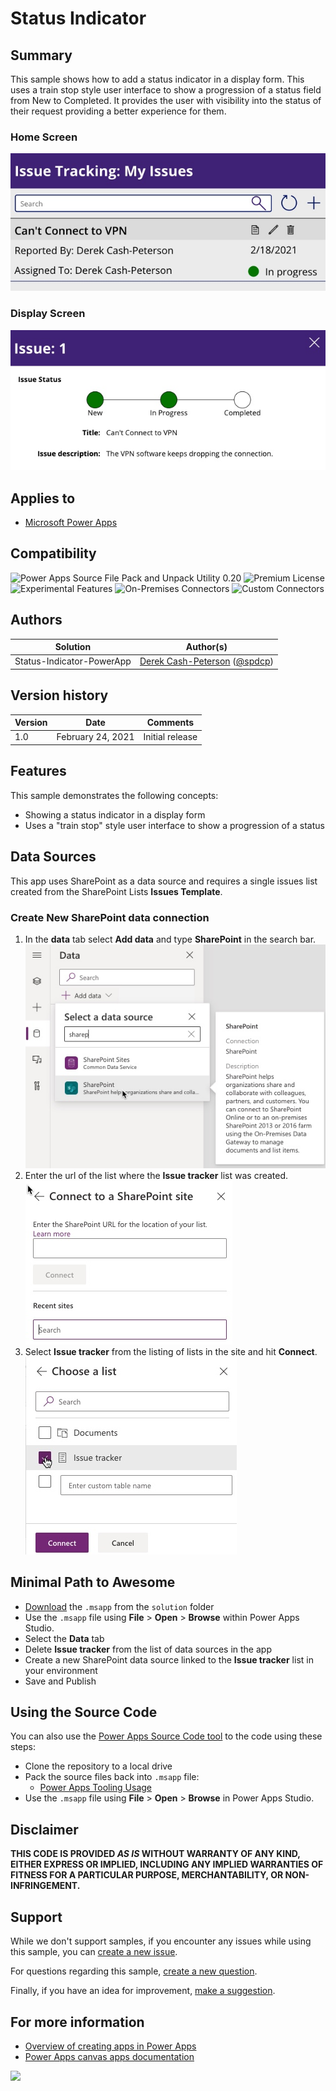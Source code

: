 # Status Indicator

## Summary

This sample shows how to add a status indicator in a display form. This uses a train stop style user interface to show a progression of a status field from New to Completed. It provides the user with visibility into the status of their request providing a better experience for them.

### Home Screen

![Status Indicator Home Screen](./assets/powerapp-statusindicator.jpg)

### Display Screen

![Status Indicator Display Screen](./assets/powerapp-statusindicator2.jpg)

## Applies to

* [Microsoft Power Apps](https://docs.microsoft.com/powerapps/)

## Compatibility

![Power Apps Source File Pack and Unpack Utility 0.20](https://img.shields.io/badge/Packing%20Tool-0.20-green.svg)
![Premium License](https://img.shields.io/badge/Premium%20License-Not%20Required-green.svg "Premium Power Apps license not required")
![Experimental Features](https://img.shields.io/badge/Experimental%20Features-No-green.svg "Does not rely on experimental features")
![On-Premises Connectors](https://img.shields.io/badge/On--Premises%20Connectors-No-green.svg "Does not use on-premise connectors")
![Custom Connectors](https://img.shields.io/badge/Custom%20Connectors-Not%20Required-green.svg "Does not use custom connectors")

## Authors

Solution|Author(s)
--------|---------
Status-Indicator-PowerApp | [Derek Cash-Peterson](https://github.com/dcashpeterson) ([@spdcp](https://twitter.com/spdcp))

## Version history

Version|Date|Comments
-------|----|--------
1.0|February 24, 2021|Initial release

## Features

This sample demonstrates the following concepts:

* Showing a status indicator in a display form
* Uses a "train stop" style user interface to show a progression of a status


## Data Sources

This app uses SharePoint as a data source and requires a single issues list created from the SharePoint Lists **Issues Template**.

### Create New SharePoint data connection

1. In the **data** tab select **Add data** and type **SharePoint** in the search bar.  
![SharePoint data source](./assets/sp-data-source1.jpg)
2. Enter the url of the list where the **Issue tracker** list was created.  
![SharePoint data source enter list](./assets/sp-data-source2.jpg)
3. Select **Issue tracker** from the listing of lists in the site and hit **Connect**.  
![SharePoint data source enter list](./assets/sp-data-source3.jpg)

## Minimal Path to Awesome

* [Download](https://github.com/pnp/powerapps-samples/blob/main/samples/status-indicator/solution/Status-Indicator.msapp) the `.msapp` from the `solution` folder
* Use the `.msapp` file using **File** > **Open** > **Browse** within Power Apps Studio.
* Select the **Data** tab
* Delete **Issue tracker** from the list of data sources in the app
* Create a new SharePoint data source linked to the **Issue tracker** list in your environment
* Save and Publish

## Using the Source Code

  You can also use the [Power Apps Source Code tool](https://github.com/microsoft/PowerApps-Language-Tooling) to the code using these steps:

* Clone the repository to a local drive
* Pack the source files back into `.msapp` file:
  * [Power Apps Tooling Usage](https://github.com/microsoft/PowerApps-Language-Tooling)
* Use the `.msapp` file using **File** > **Open** > **Browse** in Power Apps Studio.

## Disclaimer

**THIS CODE IS PROVIDED *AS IS* WITHOUT WARRANTY OF ANY KIND, EITHER EXPRESS OR IMPLIED, INCLUDING ANY IMPLIED WARRANTIES OF FITNESS FOR A PARTICULAR PURPOSE, MERCHANTABILITY, OR NON-INFRINGEMENT.**

## Support

While we don't support samples, if you encounter any issues while using this sample, you can [create a new issue](https://github.com/pnp/powerapps-samples/issues/new?assignees=&labels=Needs%3A+Triage+%3Amag%3A%2Ctype%3Abug-suspected&template=bug-report.yml&sample=status-indicator&authors=@dcashpeterson&title=status-indicator%20-%20).

For questions regarding this sample, [create a new question](https://github.com/pnp/powerapps-samples/issues/new?assignees=&labels=Needs%3A+Triage+%3Amag%3A%2Ctype%3Abug-suspected&template=question.yml&sample=status-indicator&authors=@dcashpeterson&title=status-indicator%20-%20).

Finally, if you have an idea for improvement, [make a suggestion](https://github.com/pnp/powerapps-samples/issues/new?assignees=&labels=Needs%3A+Triage+%3Amag%3A%2Ctype%3Abug-suspected&template=suggestion.yml&sample=status-indicator&authors=@dcashpeterson&title=status-indicator%20-%20).

## For more information

- [Overview of creating apps in Power Apps](https://docs.microsoft.com/powerapps/maker/)
- [Power Apps canvas apps documentation](https://docs.microsoft.com/en-us/powerapps/maker/canvas-apps/)


<img src="https://telemetry.sharepointpnp.com/powerapps-samples/samples/status-indicator" />